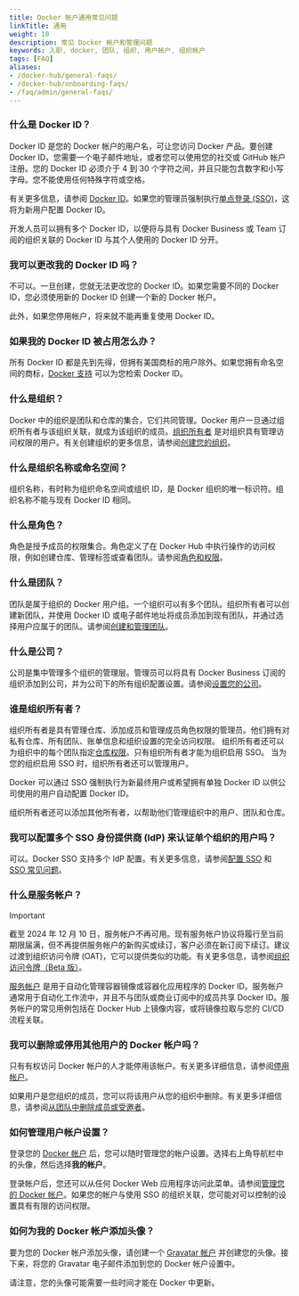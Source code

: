 ```yaml
---
title: Docker 帐户通用常见问题
linkTitle: 通用
weight: 10
description: 常见 Docker 帐户和管理问题
keywords: 入职, docker, 团队, 组织, 用户帐户, 组织帐户
tags: [FAQ]
aliases:
- /docker-hub/general-faqs/
- /docker-hub/onboarding-faqs/
- /faq/admin/general-faqs/
---
```


### 什么是 Docker ID？

Docker ID 是您的 Docker 帐户的用户名，可让您访问 Docker 产品。要创建 Docker ID，您需要一个电子邮件地址，或者您可以使用您的社交或 GitHub 帐户注册。您的 Docker ID 必须介于 4 到 30 个字符之间，并且只能包含数字和小写字母。您不能使用任何特殊字符或空格。

有关更多信息，请参阅 [Docker ID](/accounts/create-account/)。如果您的管理员强制执行[单点登录 (SSO)](../../security/for-admins/single-sign-on/_index.md)，这将为新用户配置 Docker ID。

开发人员可以拥有多个 Docker ID，以便将与具有 Docker Business 或 Team 订阅的组织关联的 Docker ID 与其个人使用的 Docker ID 分开。

### 我可以更改我的 Docker ID 吗？

不可以。一旦创建，您就无法更改您的 Docker ID。如果您需要不同的 Docker ID，您必须使用新的 Docker ID 创建一个新的 Docker 帐户。

此外，如果您停用帐户，将来就不能再重复使用 Docker ID。

### 如果我的 Docker ID 被占用怎么办？

所有 Docker ID 都是先到先得，但拥有美国商标的用户除外。如果您拥有命名空间的商标，[Docker 支持](https://hub.docker.com/support/contact/) 可以为您检索 Docker ID。

### 什么是组织？

Docker 中的组织是团队和仓库的集合，它们共同管理。Docker 用户一旦通过组织所有者与该组织关联，就成为该组织的成员。[组织所有者](#who-is-an-organization-owner) 是对组织具有管理访问权限的用户。有关创建组织的更多信息，请参阅[创建您的组织](orgs.md)。

### 什么是组织名称或命名空间？

组织名称，有时称为组织命名空间或组织 ID，是 Docker 组织的唯一标识符。组织名称不能与现有 Docker ID 相同。

### 什么是角色？

角色是授予成员的权限集合。角色定义了在 Docker Hub 中执行操作的访问权限，例如创建仓库、管理标签或查看团队。请参阅[角色和权限](roles-and-permissions.md)。

### 什么是团队？

团队是属于组织的 Docker 用户组。一个组织可以有多个团队。组织所有者可以创建新团队，并使用 Docker ID 或电子邮件地址将成员添加到现有团队，并通过选择用户应属于的团队。请参阅[创建和管理团队](manage-a-team.md)。

### 什么是公司？

公司是集中管理多个组织的管理层。管理员可以将具有 Docker Business 订阅的组织添加到公司，并为公司下的所有组织配置设置。请参阅[设置您的公司](/admin/company/)。

### 谁是组织所有者？

组织所有者是具有管理仓库、添加成员和管理成员角色权限的管理员。他们拥有对私有仓库、所有团队、账单信息和组织设置的完全访问权限。
组织所有者还可以为组织中的每个团队指定[仓库权限](manage-a-team.md#configure-repository-permissions-for-a-team)。只有组织所有者才能为组织启用 SSO。
当为您的组织启用 SSO 时，组织所有者还可以管理用户。

Docker 可以通过 SSO 强制执行为新最终用户或希望拥有单独 Docker ID 以供公司使用的用户自动配置 Docker ID。

组织所有者还可以添加其他所有者，以帮助他们管理组织中的用户、团队和仓库。

### 我可以配置多个 SSO 身份提供商 (IdP) 来认证单个组织的用户吗？

可以。Docker SSO 支持多个 IdP 配置。有关更多信息，请参阅[配置 SSO](../../security/for-admins/single-sign-on/configure/_index.md) 和 [SSO 常见问题](../../security/faqs/single-sign-on/faqs.md)。

### 什么是服务帐户？

> [!IMPORTANT]
>
> 截至 2024 年 12 月 10 日，服务帐户不再可用。现有服务帐户协议将履行至当前期限届满，但不再提供服务帐户的新购买或续订，客户必须在新订阅下续订。建议过渡到组织访问令牌 (OAT)，它可以提供类似的功能。有关更多信息，请参阅[组织访问令牌（Beta 版）](/manuals/security/for-admins/access-tokens.md)。

[服务帐户](../../docker-hub/service-accounts.md) 是用于自动化管理容器镜像或容器化应用程序的 Docker ID。服务帐户通常用于自动化工作流中，并且不与团队或商业订阅中的成员共享 Docker ID。服务帐户的常见用例包括在 Docker Hub 上镜像内容，或将镜像拉取与您的 CI/CD 流程关联。

### 我可以删除或停用其他用户的 Docker 帐户吗？

只有有权访问 Docker 帐户的人才能停用该帐户。有关更多详细信息，请参阅[停用帐户](../../admin/organization/deactivate-account.md)。

如果用户是您组织的成员，您可以将该用户从您的组织中删除。有关更多详细信息，请参阅[从团队中删除成员或受邀者](../../admin/organization/members.md#remove-a-member-from-a-team)。

### 如何管理用户帐户设置？

登录您的 [Docker 帐户](https://app.docker.com/login) 后，您可以随时管理您的帐户设置。选择右上角导航栏中的头像，然后选择**我的帐户**。

登录帐户后，您还可以从任何 Docker Web 应用程序访问此菜单。请参阅[管理您的 Docker 帐户](/accounts/manage-account)。如果您的帐户与使用 SSO 的组织关联，您可能对可以控制的设置具有有限的访问权限。

### 如何为我的 Docker 帐户添加头像？

要为您的 Docker 帐户添加头像，请创建一个 [Gravatar 帐户](https://gravatar.com/) 并创建您的头像。接下来，将您的 Gravatar 电子邮件添加到您的 Docker 帐户设置中。

请注意，您的头像可能需要一些时间才能在 Docker 中更新。